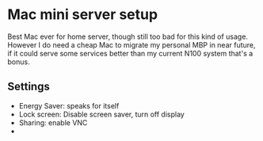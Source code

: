 # Mac mini server setup

Best Mac ever for home server, though still too bad for this kind of usage. However I do need a cheap Mac to migrate my personal MBP in near future, if it could serve some services better than my current N100 system that's a bonus.

## Settings
- Energy Saver: speaks for itself
- Lock screen: Disable screen saver, turn off display
- Sharing: enable VNC
- 
